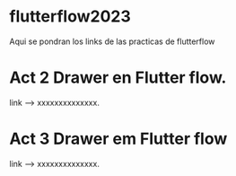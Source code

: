 # flutterflow2023
Aqui se pondran los links de las practicas de flutterflow

# Act 2 Drawer en Flutter flow.
link --> xxxxxxxxxxxxxx.

# Act 3 Drawer em Flutter flow
link --> xxxxxxxxxxxxxx.
